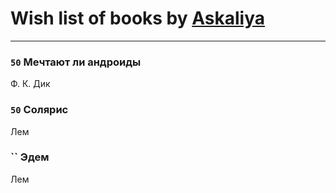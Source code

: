 # Wish list of books by [Askaliya](http://vk.com/id326783541)
---

### `50` Мечтают ли андроиды
Ф. К. Дик

### `50` Солярис
Лем

### `` Эдем
Лем

